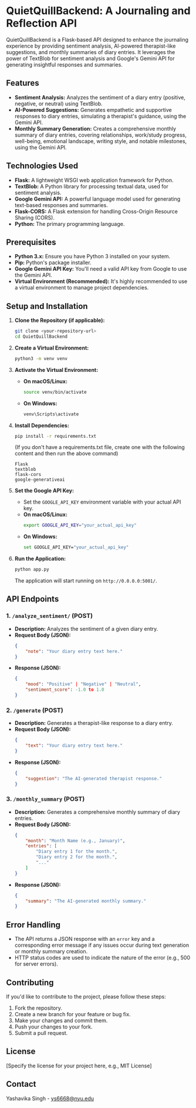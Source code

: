 # QuietQuillBackend: A Journaling and Reflection API

QuietQuillBackend is a Flask-based API designed to enhance the journaling experience by providing sentiment analysis, AI-powered therapist-like suggestions, and monthly summaries of diary entries. It leverages the power of TextBlob for sentiment analysis and Google's Gemini API for generating insightful responses and summaries.

## Features

-   **Sentiment Analysis:** Analyzes the sentiment of a diary entry (positive, negative, or neutral) using TextBlob.
-   **AI-Powered Suggestions:** Generates empathetic and supportive responses to diary entries, simulating a therapist's guidance, using the Gemini API.
-   **Monthly Summary Generation:** Creates a comprehensive monthly summary of diary entries, covering relationships, work/study progress, well-being, emotional landscape, writing style, and notable milestones, using the Gemini API.

## Technologies Used

-   **Flask:** A lightweight WSGI web application framework for Python.
-   **TextBlob:** A Python library for processing textual data, used for sentiment analysis.
-   **Google Gemini API:** A powerful language model used for generating text-based responses and summaries.
-   **Flask-CORS:** A Flask extension for handling Cross-Origin Resource Sharing (CORS).
-   **Python:** The primary programming language.

## Prerequisites

-   **Python 3.x:** Ensure you have Python 3 installed on your system.
-   **Pip:** Python's package installer.
-   **Google Gemini API Key:** You'll need a valid API key from Google to use the Gemini API.
-   **Virtual Environment (Recommended):** It's highly recommended to use a virtual environment to manage project dependencies.

## Setup and Installation

1.  **Clone the Repository (if applicable):**
    ```bash
    git clone <your-repository-url>
    cd QuietQuillBackend
    ```

2.  **Create a Virtual Environment:**
    ```bash
    python3 -m venv venv
    ```

3.  **Activate the Virtual Environment:**
    -   **On macOS/Linux:**
        ```bash
        source venv/bin/activate
        ```
    -   **On Windows:**
        ```bash
        venv\Scripts\activate
        ```

4.  **Install Dependencies:**
    ```bash
    pip install -r requirements.txt
    ```
    (If you don't have a requirements.txt file, create one with the following content and then run the above command)
    ```
    Flask
    textblob
    flask-cors
    google-generativeai
    ```

5.  **Set the Google API Key:**
    -   Set the `GOOGLE_API_KEY` environment variable with your actual API key.
    -   **On macOS/Linux:**
        ```bash
        export GOOGLE_API_KEY="your_actual_api_key"
        ```
    -   **On Windows:**
        ```bash
        set GOOGLE_API_KEY="your_actual_api_key"
        ```

6.  **Run the Application:**
    ```bash
    python app.py
    ```

    The application will start running on `http://0.0.0.0:5001/`.

## API Endpoints

### 1. `/analyze_sentiment/` (POST)

-   **Description:** Analyzes the sentiment of a given diary entry.
-   **Request Body (JSON):**
    ```json
    {
        "note": "Your diary entry text here."
    }
    ```
-   **Response (JSON):**
    ```json
    {
        "mood": "Positive" | "Negative" | "Neutral",
        "sentiment_score": -1.0 to 1.0
    }
    ```

### 2. `/generate` (POST)

-   **Description:** Generates a therapist-like response to a diary entry.
-   **Request Body (JSON):**
    ```json
    {
        "text": "Your diary entry text here."
    }
    ```
-   **Response (JSON):**
    ```json
    {
        "suggestion": "The AI-generated therapist response."
    }
    ```

### 3. `/monthly_summary` (POST)

-   **Description:** Generates a comprehensive monthly summary of diary entries.
-   **Request Body (JSON):**
    ```json
    {
        "month": "Month Name (e.g., January)",
        "entries": [
            "Diary entry 1 for the month.",
            "Diary entry 2 for the month.",
            "..."
        ]
    }
    ```
-   **Response (JSON):**
    ```json
    {
        "summary": "The AI-generated monthly summary."
    }
    ```

## Error Handling

-   The API returns a JSON response with an `error` key and a corresponding error message if any issues occur during text generation or monthly summary creation.
-   HTTP status codes are used to indicate the nature of the error (e.g., 500 for server errors).

## Contributing

If you'd like to contribute to the project, please follow these steps:

1.  Fork the repository.
2.  Create a new branch for your feature or bug fix.
3.  Make your changes and commit them.
4.  Push your changes to your fork.
5.  Submit a pull request.

## License

[Specify the license for your project here, e.g., MIT License]

## Contact

Yashavika Singh - ys6668@nyu.edu
